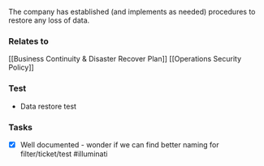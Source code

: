 The company has established (and implements as needed) procedures to restore any loss of data.

### Relates to 
[[Business Continuity & Disaster Recover Plan]]
[[Operations Security Policy]]


### Test
* Data restore test

### Tasks
- [x] Well documented - wonder if we can find better naming for filter/ticket/test #illuminati 